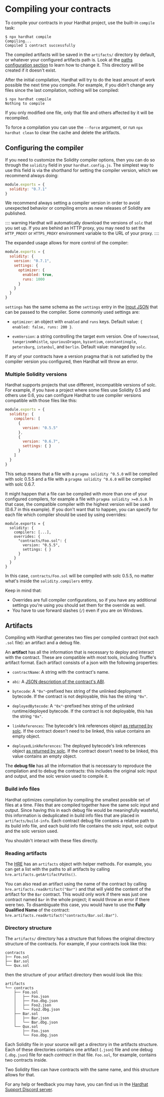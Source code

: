 # Compiling your contracts

To compile your contracts in your Hardhat project, use the built-in `compile` task:
```
$ npx hardhat compile
Compiling...
Compiled 1 contract successfully
```

The compiled artifacts will be saved in the `artifacts/` directory by default, or whatever your configured artifacts path is. Look at the [paths configuration section](../config/README.md#path-configuration) to learn how to change it. This directory will be created if it doesn't exist.

After the initial compilation, Hardhat will try to do the least amount of work possible the next time you compile. For example, if you didn't change any files since the last compilation, nothing will be compiled:

```
$ npx hardhat compile
Nothing to compile
```

If you only modified one file, only that file and others affected by it will be recompiled.

To force a compilation you can use the `--force` argument, or run `npx hardhat clean` to clear the cache and delete the artifacts.

## Configuring the compiler

If you need to customize the Solidity compiler options, then you can do so through the `solidity` field in your `hardhat.config.js`. The simplest way to use this field is via the shorthand for setting the compiler version, which we recommend always doing:

```js
module.exports = {
  solidity: "0.7.1"
}
```

We recommend always setting a compiler version in order to avoid unexpected behavior or compiling errors as new releases of Solidity are published.

:::: warning
Hardhat will automatically download the versions of `solc` that you set up. If you are behind an HTTP proxy, you may need to set the `HTTP_PROXY` or `HTTPS_PROXY` environment variable to the URL of your proxy.
::::

The expanded usage allows for more control of the compiler:

```js
module.exports = {
  solidity: {
    version: "0.7.1",
    settings: {
      optimizer: {
        enabled: true,
        runs: 1000
      }
    }
  }
}
```

`settings` has the same schema as the `settings` entry in the [Input JSON](https://solidity.readthedocs.io/en/v0.7.2/using-the-compiler.html#input-description) that can be passed to the compiler. Some commonly used settings are:

- `optimizer`: an object with `enabled` and `runs` keys. Default value: `{ enabled: false, runs: 200 }`.

- `evmVersion`: a string controlling the target evm version. One of `homestead`, `tangerineWhistle`, `spuriousDragon`, `byzantium`, `constantinople`, `petersburg`, `istanbul`, and `berlin`. Default value: managed by `solc`. 

If any of your contracts have a version pragma that is not satisfied by the compiler version you configured, then Hardhat will throw an error.

### Multiple Solidity versions

Hardhat supports projects that use different, incompatible versions of solc. For example, if you have a project where some files use Solidity 0.5 and others use 0.6, you can configure Hardhat to use compiler versions compatible with those files like this:

```js
module.exports = {
  solidity: {
    compilers: [
      {
        version: "0.5.5"
      },
      {
        version: "0.6.7",
        settings: { } 
      }
    ]
  }
}
```

This setup means that a file with a `pragma solidity ^0.5.0` will be compiled with solc 0.5.5 and a file with a `pragma solidity ^0.6.0` will be compiled with solc 0.6.7.

It might happen that a file can be compiled with more than one of your configured compilers, for example a file with `pragma solidity >=0.5.0`. In that case, the compatible compiler with the highest version will be used (0.6.7 in this example). If you don't want that to happen, you can specify for each file which compiler should be used by using overrides:

```js{4-7}
module.exports = {
  solidity: {
    compilers: [...],
    overrides: {
      "contracts/Foo.sol": {
        version: "0.5.5",
        settings: { }
      }
    }
  }
}
```

In this case, `contracts/Foo.sol` will be compiled with solc 0.5.5, no matter what's inside the `solidity.compilers` entry. 

Keep in mind that:
- Overrides are full compiler configurations, so if you have any additional settings you're using you should set them for the override as well.
- You have to use forward slashes (`/`) even if you are on Windows.

## Artifacts
 
Compiling with Hardhat generates two files per compiled contract (not each `.sol` file): an artifact and a debug file. 

An **artifact** has all the information that is necessary to deploy and interact with the contract. These are compatible with most tools, including Truffle's artifact format. Each artifact consists of a json with the following properties:

- `contractName`: A string with the contract's name.

- `abi`: A [JSON description of the contract's ABI](https://solidity.readthedocs.io/en/latest/abi-spec.html#abi-json).

- `bytecode`: A `"0x"`-prefixed hex string of the unlinked deployment bytecode. If the contract is not deployable, this has the string `"0x"`.

- `deployedBytecode`: A `"0x"`-prefixed hex string of the unlinked runtime/deployed bytecode. If the contract is not deployable, this has the string `"0x"`.

- `linkReferences`: The bytecode's link references object [as returned by solc](https://solidity.readthedocs.io/en/latest/using-the-compiler.html). If the contract doesn't need to be linked, this value contains an empty object.

- `deployedLinkReferences`: The deployed bytecode's link references object [as returned by solc](https://solidity.readthedocs.io/en/latest/using-the-compiler.html). If the contract doesn't need to be linked, this value contains an empty object.


The **debug file** has all the information that is necessary to reproduce the compilation and to debug the contracts: this includes the original solc input and output, and the solc version used to compile it.

### Build info files
Hardhat optimizes compilation by compiling the smallest possible set of files at a time. Files that are compiled together have the same solc input and output. Since having this in each debug file would be meaningfully wasteful, this information is deduplicated in build info files that are placed in `artifacts/build-info`. Each contract debug file contains a relative path to its build info file, and each build info file contains the solc input, solc output and the solc version used.

You shouldn't interact with these files directly. 

### Reading artifacts

The [HRE] has an `artifacts` object with helper methods. For example, you can get a list with the paths to all artifacts by calling `hre.artifacts.getArtifactPaths()`.

You can also read an artifact using the name of the contract by calling `hre.artifacts.readArtifact("Bar")` and that will yield the content of the artifact for the `Bar` contract. This would only work if there was just one contract named `Bar` in the whole project; it would throw an error if there were two. To disambiguate this case, you would have to use the **Fully Qualified Name** of the contract: `hre.artifacts.readArtifact("contracts/Bar.sol:Bar")`.

### Directory structure
The `artifacts/` directory has a structure that follows the original directory structure of the contracts. For example, if your contracts look like this:

```
contracts
├── Foo.sol
├── Bar.sol
└── Qux.sol
```

then the structure of your artifact directory then would look like this:

```
artifacts
└── contracts
    ├── Foo.sol
    │   ├── Foo.json
    │   ├── Foo.dbg.json
    │   ├── Foo2.json
    │   └── Foo2.dbg.json
    ├── Bar.sol
    │   ├── Bar.json
    │   └── Bar.dbg.json
    └── Qux.sol
        ├── Foo.json
        └── Foo.dbg.json
```

Each Solidity file in your source will get a directory in the artifacts structure. Each of these directories contains one artifact (`.json`) file and one debug (`.dbg.json`) file for each _contract_ in that file. `Foo.sol`, for example, contains two contracts inside.

Two Solidity files can have contracts with the same name, and this structure allows for that.

For any help or feedback you may have, you can find us in the [Hardhat Support Discord server](https://hardhat.org/discord).

[HRE]: ../advanced/hardhat-runtime-environment.md
